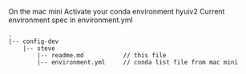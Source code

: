 On the mac mini
Activate your conda environment hyuiv2
Current environment spec in environment.yml


```
.
|-- config-dev
	|-- steve
		|-- readme.md 			// this file
		|-- environment.yml		// conda list file from mac mini
```